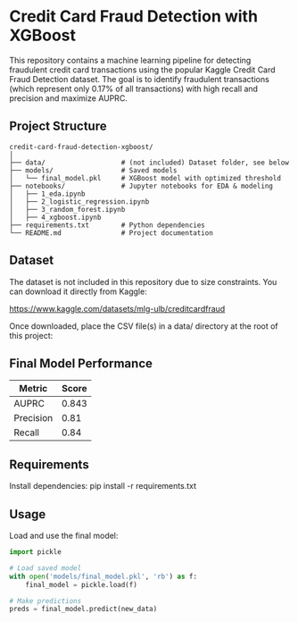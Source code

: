 # Credit Card Fraud Detection with XGBoost

This repository contains a machine learning pipeline for detecting fraudulent credit card transactions using the popular Kaggle Credit Card Fraud Detection dataset. The goal is to identify fraudulent transactions (which represent only 0.17% of all transactions) with high recall and precision and maximize AUPRC.

## Project Structure

```
credit-card-fraud-detection-xgboost/
│
├── data/                   # (not included) Dataset folder, see below
├── models/                 # Saved models
│   └── final_model.pkl     # XGBoost model with optimized threshold
├── notebooks/              # Jupyter notebooks for EDA & modeling
│   ├── 1_eda.ipynb
│   ├── 2_logistic_regression.ipynb
│   ├── 3_random_forest.ipynb
│   ├── 4_xgboost.ipynb
├── requirements.txt        # Python dependencies
└── README.md               # Project documentation
```
## Dataset

The dataset is not included in this repository due to size constraints. You can download it directly from Kaggle:

https://www.kaggle.com/datasets/mlg-ulb/creditcardfraud

Once downloaded, place the CSV file(s) in a data/ directory at the root of this project:

## Final Model Performance

| Metric        | Score |
|---------------|-------|
| AUPRC         | 0.843 |
| Precision      | 0.81  |
| Recall         | 0.84  |

## Requirements

Install dependencies:
pip install -r requirements.txt


## Usage

Load and use the final model:
```python
import pickle

# Load saved model
with open('models/final_model.pkl', 'rb') as f:
    final_model = pickle.load(f)

# Make predictions
preds = final_model.predict(new_data)
